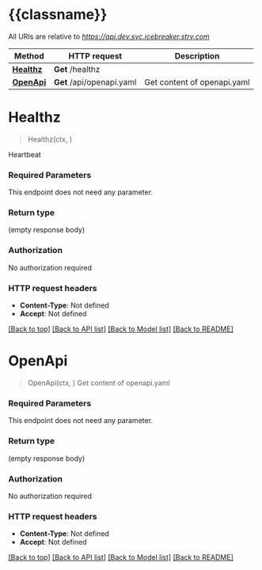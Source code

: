 # {{classname}}

All URIs are relative to *https://api.dev.svc.icebreaker.strv.com*

Method | HTTP request | Description
------------- | ------------- | -------------
[**Healthz**](MaintenanceApi.md#Healthz) | **Get** /healthz | 
[**OpenApi**](MaintenanceApi.md#OpenApi) | **Get** /api/openapi.yaml | Get content of openapi.yaml

# **Healthz**
> Healthz(ctx, )


Heartbeat

### Required Parameters
This endpoint does not need any parameter.

### Return type

 (empty response body)

### Authorization

No authorization required

### HTTP request headers

 - **Content-Type**: Not defined
 - **Accept**: Not defined

[[Back to top]](#) [[Back to API list]](../README.md#documentation-for-api-endpoints) [[Back to Model list]](../README.md#documentation-for-models) [[Back to README]](../README.md)

# **OpenApi**
> OpenApi(ctx, )
Get content of openapi.yaml

### Required Parameters
This endpoint does not need any parameter.

### Return type

 (empty response body)

### Authorization

No authorization required

### HTTP request headers

 - **Content-Type**: Not defined
 - **Accept**: Not defined

[[Back to top]](#) [[Back to API list]](../README.md#documentation-for-api-endpoints) [[Back to Model list]](../README.md#documentation-for-models) [[Back to README]](../README.md)

